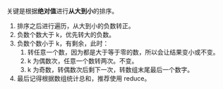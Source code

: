 关键是根据**绝对值**进行**从大到小**的排序。
1. 排序之后进行遍历，从大到小的负数转正。
2. 负数个数大于 k，优先转大的负数。
3. 负数个数小于 k，有剩余，此时：
	1. 转任意一个数，因为都是大于等于零的数，所以会让结果变小或不变。
	2. k 为偶数次，任意一个数转两次。不变。
	3. k 为奇数，转偶数次后剩下一次，转数组末尾最后一个数字。
4. 最后记得根据数组统计总和，推荐使用 reduce。